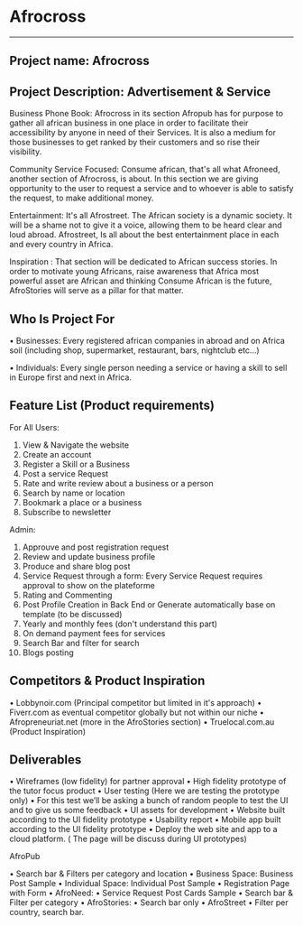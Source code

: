 # Afrocross
---

## Project name: Afrocross

## Project Description: Advertisement & Service

Business Phone Book: Afrocross in its section Afropub has for purpose to gather all african business in one place in order to facilitate their accessibility by anyone in need of their Services. It is also a medium for those businesses to get ranked by their customers and so rise their visibility.

Community Service Focused: Consume african, that's all what Afroneed, another section of Afrocross, is about. In this section we are giving opportunity to the user to request a service and to whoever is able to satisfy the request, to make additional money.

Entertainment: It's all Afrostreet. The African society is a dynamic society. It will be a shame not to give it a voice, allowing them to be heard clear and loud abroad. Afrostreet, Is all about the best entertainment place in each and every country in Africa.

Inspiration : That section will be dedicated to African success stories. In order to motivate young Africans, raise awareness that Africa most powerful asset are African and thinking Consume African is the future, AfroStories will serve as a pillar for that matter.

## Who Is Project For

• Businesses: Every registered african companies in abroad and on Africa soil  (including shop, supermarket, restaurant, bars, nightclub etc…)

• Individuals: Every single person needing a service or having a skill to sell in Europe first and next in Africa.

## Feature List (Product requirements)

For All Users:

1. View & Navigate the website
2. Create an account
3. Register a Skill or a Business
4. Post a service Request
5. Rate and write review about a business or a person
6. Search by name or location
7. Bookmark a place or a business
8. Subscribe to newsletter

Admin:

1. Approuve and post registration request
2. Review and update business profile
3. Produce and share blog post
4. Service Request through a form: Every Service Request requires approval to show on the plateforme
5. Rating and Commenting
6. Post Profile Creation in Back End or Generate automatically base on template (to be discussed)
7. Yearly and monthly fees (don't understand this part)
8. On demand payment fees for services
9. Search Bar and filter for search
10. Blogs posting


## Competitors & Product Inspiration

• Lobbynoir.com (Principal competitor but limited in it's approach)
• Fiverr.com as eventual competitor globally but not within our niche
• Afropreneuriat.net (more in the AfroStories section)
• Truelocal.com.au (Product Inspiration)

## Deliverables

• Wireframes (low fidelity) for partner approval
• High fidelity prototype of the tutor focus product
• User testing (Here we are testing the prototype only)
• For this test we’ll be asking a bunch of random people to test the UI and to give us some feedback
• UI assets for development
• Website built according to the UI fidelity prototype
• Usability report
• Mobile app built according to the UI fidelity prototype 
• Deploy the web site and app to a cloud platform.
( The page will be discuss during UI prototypes)

AfroPub

• Search bar & Filters per category and location
• Business Space: Business Post Sample
• Individual Space: Individual Post Sample
• Registration Page with Form
• AfroNeed:
• Service Request Post Cards Sample
• Search bar & Filter per category
• AfroStories:
• Search bar only
• AfroStreet
• Filter per country, search bar.
